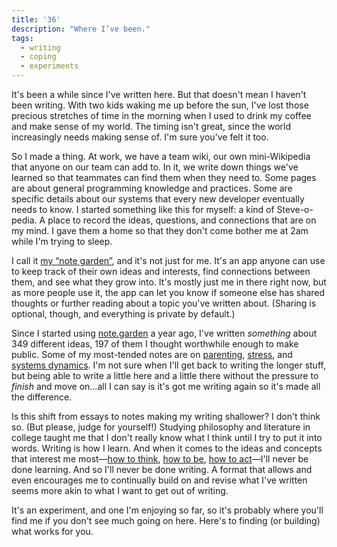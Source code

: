 ```yaml
---
title: '36'
description: "Where I’ve been."
tags:
  - writing
  - coping
  - experiments
---
```


It's been a while since I've written here. But that doesn't mean I haven't been writing. With two kids waking me up before the sun, I've lost those precious stretches of time in the morning when I used to drink my coffee and make sense of my world. The timing isn't great, since the world increasingly needs making sense of. I'm sure you've felt it too.

So I made a thing. At work, we have a team wiki, our own mini-Wikipedia that anyone on our team can add to. In it, we write down things we've learned so that teammates can find them when they need to. Some pages are about general programming knowledge and practices. Some are specific details about our systems that every new developer eventually needs to know. I started something like this for myself: a kind of Steve-o-pedia. A place to record the ideas, questions, and connections that are on my mind. I gave them a home so that they don't come bother me at 2am while I'm trying to sleep.

I call it [my “note garden”](https://note.garden/stevegrossi), and it's not just for me. It's an app anyone can use to keep track of their own ideas and interests, find connections between them, and see what they grow into. It's mostly just me in there right now, but as more people use it, the app can let you know if someone else has shared thoughts or further reading about a topic you've written about. (Sharing is optional, though, and everything is private by default.)

Since I started using [note.garden](https://note.garden/) a year ago, I've written _something_ about 349 different ideas, 197 of them I thought worthwhile enough to make public. Some of my most-tended notes are on [parenting](https://note.garden/stevegrossi/note/2e3666cf-fa8a-4d04-8851-73c2860ca821), [stress](https://note.garden/stevegrossi/note/203516bd-7bb2-41a6-98a9-6b20178dcf94), and [systems dynamics](https://note.garden/stevegrossi/note/18533a6c-a088-432b-a09d-5ceeb48789a7). I'm not sure when I'll get back to writing the longer stuff, but being able to write a little here and a little there without the pressure to _finish_ and move on...all I can say is it's got me writing again so it's made all the difference.

Is this shift from essays to notes making my writing shallower? I don't think so. (But please, judge for yourself!) Studying philosophy and literature in college taught me that I don't really know what I think until I try to put it into words. Writing is how I learn. And when it comes to the ideas and concepts that interest me most—[how to think](https://note.garden/stevegrossi/note/8822584c-f72b-4dda-a882-d2751ebd2dcf), [how to be](https://note.garden/stevegrossi/note/14d8f858-f84e-47e2-bf07-64499288ce40), [how to act](https://note.garden/stevegrossi/note/be847096-5a0a-4f42-84c1-4ba7a6c1d134)—I'll never be done learning. And so I'll never be done writing. A format that allows and even encourages me to continually build on and revise what I've written seems more akin to what I want to get out of writing.

It's an experiment, and one I'm enjoying so far, so it's probably where you'll find me if you don't see much going on here. Here's to finding (or building) what works for you.
